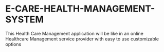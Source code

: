 # E-CARE-HEALTH-MANAGEMENT-SYSTEM
This Health Care Management application will be like in an online Healthcare Management service provider with easy to use customizable options
